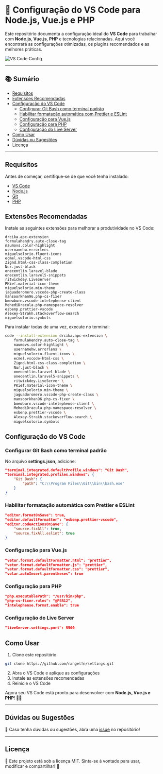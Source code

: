 # 🚀 Configuração do VS Code para Node.js, Vue.js e PHP

Este repositório documenta a configuração ideal do **VS Code** para trabalhar com **Node.js**, **Vue.js**, **PHP** e tecnologias relacionadas. Aqui você encontrará as configurações otimizadas, os plugins recomendados e as melhores práticas.

![VS Code Config](https://github.com/rangelfn/settings/assets/23268600/978c01a0-efd4-45d9-a2c0-c76e130c132b)

---

## 📚 Sumário
- [Requisitos](#requisitos)
- [Extensões Recomendadas](#extensões-recomendadas)
- [Configuração do VS Code](#configuração-do-vs-code)
  - [Configurar Git Bash como terminal padrão](#configurar-git-bash-como-terminal-padrão)
  - [Habilitar formatação automática com Prettier e ESLint](#habilitar-formatação-automática-com-prettier-e-eslint)
  - [Configuração para Vue.js](#configuração-para-vuejs)
  - [Configuração para PHP](#configuração-para-php)
  - [Configuração do Live Server](#configuração-do-live-server)
- [Como Usar](#como-usar)
- [Dúvidas ou Sugestões](#dúvidas-ou-sugestões)
- [Licença](#licença)

---

## Requisitos
Antes de começar, certifique-se de que você tenha instalado:
- [VS Code](https://code.visualstudio.com/)
- [Node.js](https://nodejs.org/)
- [Git](https://git-scm.com/)
- [PHP](https://www.php.net/)

## Extensões Recomendadas
Instale as seguintes extensões para melhorar a produtividade no VS Code:
```
drcika.apc-extension
formulahendry.auto-close-tag
naumovs.color-highlight
usernamehw.errorlens
miguelsolorio.fluent-icons
ecmel.vscode-html-css
Zignd.html-css-class-completion
Nur.just-black
onecentlin.laravel-blade
onecentlin.laravel5-snippets
ritwickdey.LiveServer
PKief.material-icon-theme
miguelsolorio.min-theme
jaguadoromero.vscode-php-create-class
mansoorkhan96.php-cs-fixer
bmewburn.vscode-intelephense-client
MehediDracula.php-namespace-resolver
esbenp.prettier-vscode
Alexey-Strakh.stackoverflow-search
miguelsolorio.symbols
```

Para instalar todas de uma vez, execute no terminal:
```sh
code --install-extension drcika.apc-extension \
    formulaHendry.auto-close-tag \
    naumovs.color-highlight \
    usernamehw.errorlens \
    miguelsolorio.fluent-icons \
    ecmel.vscode-html-css \
    Zignd.html-css-class-completion \
    Nur.just-black \
    onecentlin.laravel-blade \
    onecentlin.laravel5-snippets \
    ritwickdey.LiveServer \
    PKief.material-icon-theme \
    miguelsolorio.min-theme \
    jaguadoromero.vscode-php-create-class \
    mansoorkhan96.php-cs-fixer \
    bmewburn.vscode-intelephense-client \
    MehediDracula.php-namespace-resolver \
    esbenp.prettier-vscode \
    Alexey-Strakh.stackoverflow-search \
    miguelsolorio.symbols
```

## Configuração do VS Code

### Configurar Git Bash como terminal padrão
No arquivo **settings.json**, adicione:
```json
"terminal.integrated.defaultProfile.windows": "Git Bash",
"terminal.integrated.profiles.windows": {
    "Git Bash": {
        "path": "C:\\Program Files\\Git\\bin\\bash.exe"
    }
}
```

### Habilitar formatação automática com Prettier e ESLint
```json
"editor.formatOnSave": true,
"editor.defaultFormatter": "esbenp.prettier-vscode",
"editor.codeActionsOnSave": {
    "source.fixAll": true,
    "source.fixAll.eslint": true
}
```

### Configuração para Vue.js
```json
"vetur.format.defaultFormatter.html": "prettier",
"vetur.format.defaultFormatter.js": "prettier",
"vetur.format.defaultFormatter.css": "prettier",
"volar.autoInsert.parentheses": true
```

### Configuração para PHP
```json
"php.executablePath": "/usr/bin/php",
"php-cs-fixer.rules": "@PSR12",
"intelephense.format.enable": true
```

### Configuração do Live Server
```json
"liveServer.settings.port": 5500
```

## Como Usar
1. Clone este repositório
```sh
git clone https://github.com/rangelfn/settings.git
```
2. Abra o VS Code e aplique as configurações
3. Instale as extensões recomendadas
4. Reinicie o VS Code

Agora seu VS Code está pronto para desenvolver com **Node.js, Vue.js e PHP**! 🎯🔥

---

## Dúvidas ou Sugestões
📢 Caso tenha dúvidas ou sugestões, abra uma [issue](https://github.com/rangelfn/settings/issues) no repositório!

---

## Licença
📝 Este projeto está sob a licença MIT. Sinta-se à vontade para usar, modificar e compartilhar! 🚀

